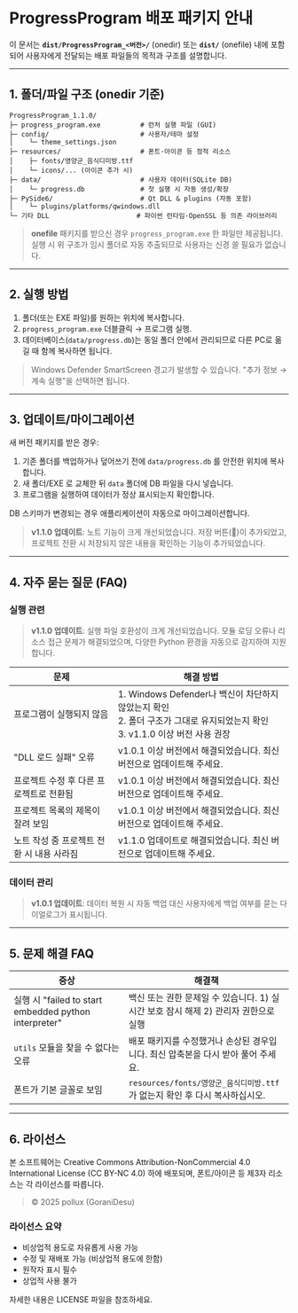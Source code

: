 # ProgressProgram 배포 패키지 안내

이 문서는 **`dist/ProgressProgram_<버전>/`** (onedir) 또는 **`dist/`** (onefile) 내에 포함되어 사용자에게 전달되는 배포 파일들의 목적과 구조를 설명합니다.

---

## 1. 폴더/파일 구조 (onedir 기준)

```
ProgressProgram_1.1.0/
├─ progress_program.exe          # 런처 실행 파일 (GUI)
├─ config/                       # 사용자/테마 설정
│    └─ theme_settings.json
├─ resources/                    # 폰트·아이콘 등 정적 리소스
│    ├─ fonts/영양군_음식디미방.ttf
│    └─ icons/... (아이콘 추가 시)
├─ data/                         # 사용자 데이터(SQLite DB)
│    └─ progress.db              # 첫 실행 시 자동 생성/확장
├─ PySide6/                      # Qt DLL & plugins (자동 포함)
│    └─ plugins/platforms/qwindows.dll
└─ 기타 DLL                      # 파이썬 런타임·OpenSSL 등 의존 라이브러리
```

> **onefile** 패키지를 받으신 경우 `progress_program.exe` 한 파일만 제공됩니다. 실행 시 위 구조가 임시 폴더로 자동 추출되므로 사용자는 신경 쓸 필요가 없습니다.

---

## 2. 실행 방법

1. 폴더(또는 EXE 파일)를 원하는 위치에 복사합니다.
2. `progress_program.exe` 더블클릭 → 프로그램 실행.
3. 데이터베이스(`data/progress.db`)는 동일 폴더 안에서 관리되므로 다른 PC로 옮길 때 함께 복사하면 됩니다.

> Windows Defender SmartScreen 경고가 발생할 수 있습니다. "추가 정보 → 계속 실행"을 선택하면 됩니다.

---

## 3. 업데이트/마이그레이션

새 버전 패키지를 받은 경우:
1. 기존 폴더를 백업하거나 덮어쓰기 전에 `data/progress.db` 를 안전한 위치에 복사합니다.
2. 새 폴더/EXE 로 교체한 뒤 `data` 폴더에 DB 파일을 다시 넣습니다.
3. 프로그램을 실행하여 데이터가 정상 표시되는지 확인합니다.

DB 스키마가 변경되는 경우 애플리케이션이 자동으로 마이그레이션합니다.

> **v1.1.0 업데이트**: 노트 기능이 크게 개선되었습니다. 저장 버튼(💾)이 추가되었고, 프로젝트 전환 시 저장되지 않은 내용을 확인하는 기능이 추가되었습니다.

---

## 4. 자주 묻는 질문 (FAQ)

### 실행 관련

> **v1.1.0 업데이트**: 실행 파일 호환성이 크게 개선되었습니다. 모듈 로딩 오류나 리소스 접근 문제가 해결되었으며, 다양한 Python 환경을 자동으로 감지하여 지원합니다.

| 문제 | 해결 방법 |
|------|-----------|
| 프로그램이 실행되지 않음 | 1. Windows Defender나 백신이 차단하지 않았는지 확인<br>2. 폴더 구조가 그대로 유지되었는지 확인<br>3. v1.1.0 이상 버전 사용 권장 |
| "DLL 로드 실패" 오류 | v1.0.1 이상 버전에서 해결되었습니다. 최신 버전으로 업데이트해 주세요. |
| 프로젝트 수정 후 다른 프로젝트로 전환됨 | v1.0.1 이상 버전에서 해결되었습니다. 최신 버전으로 업데이트해 주세요. |
| 프로젝트 목록의 제목이 잘려 보임 | v1.0.1 이상 버전에서 해결되었습니다. 최신 버전으로 업데이트해 주세요. |
| 노트 작성 중 프로젝트 전환 시 내용 사라짐 | v1.1.0 업데이트로 해결되었습니다. 최신 버전으로 업데이트해 주세요. |

### 데이터 관리

> **v1.0.1 업데이트**: 데이터 복원 시 자동 백업 대신 사용자에게 백업 여부를 묻는 다이얼로그가 표시됩니다.

---

## 5. 문제 해결 FAQ

| 증상 | 해결책 |
|-----|---------|
| 실행 시 "failed to start embedded python interpreter" | 백신 또는 권한 문제일 수 있습니다. 1) 실시간 보호 잠시 해제 2) 관리자 권한으로 실행 |
| `utils` 모듈을 찾을 수 없다는 오류 | 배포 패키지를 수정했거나 손상된 경우입니다. 최신 압축본을 다시 받아 풀어 주세요. |
| 폰트가 기본 글꼴로 보임 | `resources/fonts/영양군_음식디미방.ttf` 가 없는지 확인 후 다시 복사하십시오. |

---

## 6. 라이선스

본 소프트웨어는 Creative Commons Attribution-NonCommercial 4.0 International License (CC BY-NC 4.0) 하에 배포되며, 폰트/아이콘 등 제3자 리소스는 각 라이선스를 따릅니다.

> © 2025 pollux (GoraniDesu)

### 라이선스 요약
- 비상업적 용도로 자유롭게 사용 가능
- 수정 및 재배포 가능 (비상업적 용도에 한함)
- 원작자 표시 필수
- 상업적 사용 불가

자세한 내용은 LICENSE 파일을 참조하세요. 